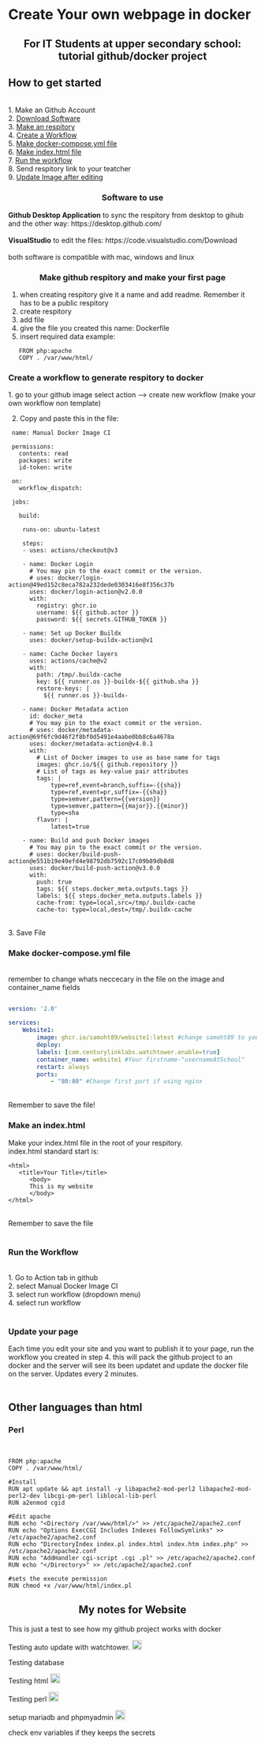 <h1> Create Your own webpage in docker </h1>
<center><h2>For IT Students at upper secondary school: tutorial github/docker project</h2></center>

<h2> How to get started </h3><br>
1. Make an Github Account<br>
2. <a href="https://github.com/Samoht89/Website1#software-to-use">Download Software</a><br>
3. <a href="https://github.com/Samoht89/Website1#make-github-respitory-docker">Make an respitory</a><br>
4. <a href="https://github.com/Samoht89/Website1/blob/main/README.md#create-a-workflow-to-generate-respitory-to-docker">Create a Workflow</a><br>
5. <a href="https://github.com/Samoht89/Website1/blob/main/README.md#make-docker-composeyml-file">Make docker-compose.yml file</a><br>
6. <a href="https://github.com/Samoht89/Website1/blob/main/README.md#-make-an-indexhtml-">Make index.html file</a><br>
7. <a href="https://github.com/Samoht89/Website1/blob/main/README.md#run-the-workflow">Run the workflow</a><br>
8. Send respitory link to your teatcher<br>
9. <a href="https://github.com/Samoht89/Website1/blob/main/README.md#-update-your-page-">Update Image after editing</a><br>








<center><h3>Software to use</h3></center>
<b>Github Desktop Application</b> to sync the respitory from desktop to gihub and the other way: https://desktop.github.com/
<br><br>
<b>VisualStudio</b> to edit the files: https://code.visualstudio.com/Download
<br><br>
both software is compatible with mac, windows and linux


<br>
<center><h3>Make github respitory and make your first page</h3></center>

1. when creating respitory give it a name and add readme. Remember it has to be a public respitory
2. create respitory
3. add file
4. give the file you created this name: Dockerfile
5. insert required data example:
```
   FROM php:apache 
   COPY . /var/www/html/
```
<h3>Create a workflow to generate respitory to docker</h3>
1. go to your github image select action --> create new workflow
(make your own workflow non template)

2. Copy and paste this in the file:
```
 name: Manual Docker Image CI

 permissions:
   contents: read
   packages: write
   id-token: write

 on:
   workflow_dispatch:

 jobs:

   build:

    runs-on: ubuntu-latest

    steps:
    - uses: actions/checkout@v3
    
    - name: Docker Login
      # You may pin to the exact commit or the version.
      # uses: docker/login-action@49ed152c8eca782a232dede0303416e8f356c37b
      uses: docker/login-action@v2.0.0
      with:
        registry: ghcr.io
        username: ${{ github.actor }}
        password: ${{ secrets.GITHUB_TOKEN }}       

    - name: Set up Docker Buildx
      uses: docker/setup-buildx-action@v1

    - name: Cache Docker layers
      uses: actions/cache@v2
      with:
        path: /tmp/.buildx-cache
        key: ${{ runner.os }}-buildx-${{ github.sha }}
        restore-keys: |
          ${{ runner.os }}-buildx-

    - name: Docker Metadata action
      id: docker_meta
      # You may pin to the exact commit or the version.
      # uses: docker/metadata-action@69f6fc9d46f2f8bf0d5491e4aabe0bb8c6a4678a
      uses: docker/metadata-action@v4.0.1
      with:
        # List of Docker images to use as base name for tags
        images: ghcr.io/${{ github.repository }}
        # List of tags as key-value pair attributes
        tags: |
            type=ref,event=branch,suffix=-{{sha}}
            type=ref,event=pr,suffix=-{{sha}}
            type=semver,pattern={{version}}
            type=semver,pattern={{major}}.{{minor}}
            type=sha
        flavor: |
            latest=true

    - name: Build and push Docker images
      # You may pin to the exact commit or the version.
      # uses: docker/build-push-action@e551b19e49efd4e98792db7592c17c09b89db8d8
      uses: docker/build-push-action@v3.0.0
      with:
        push: true
        tags: ${{ steps.docker_meta.outputs.tags }}
        labels: ${{ steps.docker_meta.outputs.labels }}
        cache-from: type=local,src=/tmp/.buildx-cache
        cache-to: type=local,dest=/tmp/.buildx-cache

```
<br>
3. Save File
<br>
<h3>Make docker-compose.yml file</h3>
<br>
remember to change whats neccecary in the file on the image and container_name fields
<br>

```docker-compose.yml

version: '2.0'

services:
    Website1:
        image: ghcr.io/samoht89/website1:latest #change samoht89 to your username and website1 to your respitory name
        deploy:
        labels: [com.centurylinklabs.watchtower.enable=true]
        container_name: website1 #Your firstname-"usernameAtSchool"
        restart: always
        ports:
            - "80:80" #Change first port if using nginx
```
<br>
Remember to save the file!
<br>

<h3> Make an index.html </h3>
Make your index.html file in the root of your respitory. <br>
index.html standard start is:

```
<html>
   <title>Your Title</title>
      <body>
      This is my website
      </body>
</html>
```
<br>
Remember to save the file <br>
<br>

<h3>Run the Workflow</h3>
<br>
1. Go to Action tab in github <br>
2. select Manual Docker Image CI <br>
3. select run workflow (dropdown menu)<br>
4. select run workflow<br>

<br>

<h3> Update your page </h3>
Each time you edit your site and you want to publish it to your page, run the workflow you created in step 4. this will pack the github project to an docker and the server will see its been updatet and update the docker file on the server. Updates every 2 minutes.
<br><br>

<h2> Other languages than html </2>
<h3> Perl </h3>
<br>

```
FROM php:apache 
COPY . /var/www/html/

#Install
RUN apt update && apt install -y libapache2-mod-perl2 libapache2-mod-perl2-dev libcgi-pm-perl liblocal-lib-perl
RUN a2enmod cgid

#Edit apache
RUN echo "<Directory /var/www/html/>" >> /etc/apache2/apache2.conf
RUN echo "Options ExecCGI Includes Indexes FollowSymlinks" >> /etc/apache2/apache2.conf
RUN echo "DirectoryIndex index.pl index.html index.htm index.php" >> /etc/apache2/apache2.conf
RUN echo "AddHandler cgi-script .cgi .pl" >> /etc/apache2/apache2.conf
RUN echo "</Directory>" >> /etc/apache2/apache2.conf

#sets the execute permission
RUN chmod +x /var/www/html/index.pl

```


<h2><center>My notes for Website</center></h2>

This is just a test to see how my github project works with docker

Testing auto update with watchtower. 
<img src="https://static.vecteezy.com/system/resources/previews/009/362/738/non_2x/tick-icon-accept-approve-sign-design-free-png.png" alt="done" width="20" height="20">


Testing database

Testing html
<img src="https://static.vecteezy.com/system/resources/previews/009/362/738/non_2x/tick-icon-accept-approve-sign-design-free-png.png" alt="done" width="20" height="20">


Testing perl
<img src="https://static.vecteezy.com/system/resources/previews/009/362/738/non_2x/tick-icon-accept-approve-sign-design-free-png.png" alt="done" width="20" height="20">

setup mariadb and phpmyadmin 
<img src="https://static.vecteezy.com/system/resources/previews/009/362/738/non_2x/tick-icon-accept-approve-sign-design-free-png.png" alt="done" width="20" height="20">

check env variables if they keeps the secrets
